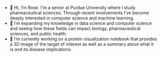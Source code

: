 - 👋 Hi, I’m Rose. I'm a senior at Purdue University where I study pharmaceutical sciences. Through recent involvements I've become deeply interested in computer science and machine learning. 
- 👀 I’m expanding my knowledge in data science and computer science and seeing how these fields can impact biology, pharmaceutical sciences, and public health.
- 🌱 I’m currently working on a protein visualization notebook that provides a 3D image of the target of interest as well as a summary about what it is and its disease implications. 

<!---
rwilfong/rwilfong is a ✨ special ✨ repository because its `README.md` (this file) appears on your GitHub profile.
You can click the Preview link to take a look at your changes.
--->
